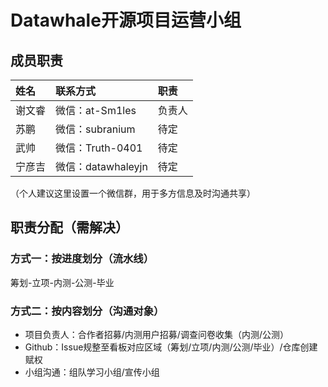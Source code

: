 # Datawhale开源项目运营小组
## 成员职责
| 姓名 | 联系方式 | 职责 |
| :----| :---- | :---- | 
| 谢文睿 | 微信：at-Sm1les | 负责人 |
| 苏鹏 | 微信：subranium | 待定 |
| 武帅 | 微信：Truth-0401 | 待定 |
| 宁彦吉 | 微信：datawhaleyjn | 待定 |

（个人建议这里设置一个微信群，用于多方信息及时沟通共享）
## 职责分配（需解决）
### 方式一：按进度划分（流水线）
筹划-立项-内测-公测-毕业
### 方式二：按内容划分（沟通对象）
* 项目负责人：合作者招募/内测用户招募/调查问卷收集（内测/公测）
* Github：Issue规整至看板对应区域（筹划/立项/内测/公测/毕业）/仓库创建赋权
* 小组沟通：组队学习小组/宣传小组
